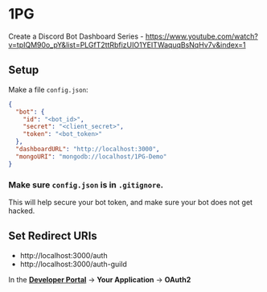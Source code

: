 # 1PG
Create a Discord Bot Dashboard Series - https://www.youtube.com/watch?v=tpIQM90o_pY&list=PLGfT2ttRbfizUIO1YEITWaquqBsNqHv7v&index=1

## Setup

Make a file `config.json`:
```json
{
  "bot": {
    "id": "<bot_id>",
    "secret": "<client_secret>",
    "token": "<bot_token>"
  },
  "dashboardURL": "http://localhost:3000",
  "mongoURI": "mongodb://localhost/1PG-Demo"
}
```

### Make sure `config.json` is in `.gitignore`.
This will help secure your bot token, and make sure your bot does not get hacked.

## Set Redirect URIs
+ http://localhost:3000/auth
+ http://localhost:3000/auth-guild

In the **[Developer Portal](https://discord.com/developers)** -> **Your Application** -> **OAuth2** 
